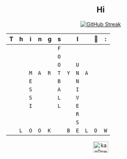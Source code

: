 <h2 align="center"> Hi </h2>
<div align="center">
  
<a href="https://git.io/streak-stats"><img src="https://github-readme-streak-stats.herokuapp.com?user=Kan0nek&theme=iceberg&card_width=456" alt="GitHub Streak" /></a>

|T|h|i|n|g|s||I||🤍|:|
| - | - | - | - | - | - | - | - | - | - | - |
| | | | | |`F`| | | | | | | | 
| | | | | |`O`| | | | | | | |
| | | | | |`O`| |`U`| | | | | |
| | |`M`|`A`|`R`|`T`|`Y`|`N`|`A`| | | | |
| | |`E`| | |`B`| |`N`| | | | | |
| | |`S`| | |`A`| |`I`| | | | | |
| | |`S`| | |`L`| |`V`| | | | | |
| | |`I`| | |`L`| |`E`| | | | | |
| | | | | | | |`R`| || | | |
| | | | | | | |`S`| || | | |
| |`L`|`O`|`O`|`K` | |`B`|`E`|`L`|`O`|`W`| | |

<a href="https://twitter.com/kan0nek" target="blank"><img align="center" src="https://raw.githubusercontent.com/rahuldkjain/github-profile-readme-generator/master/src/images/icons/Social/twitter.svg" alt="kan0nek" height="30" width="40" /></a>
</div>
